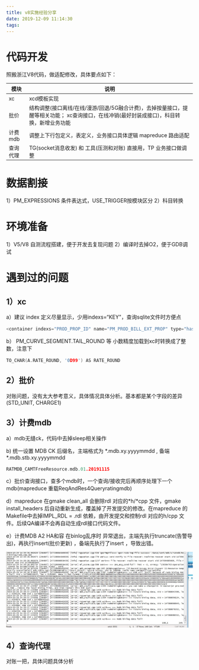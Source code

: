 ```yaml
---
title: v8实施经验分享
date: 2019-12-09 11:14:30
tags:
---
```




# 代码开发

照搬浙江V8代码，做适配修改，具体要点如下：



| 模块     | 说明                                                         |
| -------- | ------------------------------------------------------------ |
| xc       | xcd模板实现                                                  |
| 批价     | 结构调整(接口离线/在线/漫游/回退/5G融合计费)，去掉按量接口，提醒等相关功能；                                    xc查询接口，在线冲销(最好封装成接口)，科目转换，新增业务功能 |
| 计费mdb  | 调整上下行包定义，表定义，业务接口具体逻辑                                                                                   mapreduce 路由适配 |
| 查询代理 | TG(socket消息收发) 和 工具(压测和对账) 直接用，TP 业务接口做调整 |



# 数据割接

1）PM_EXPRESSIONS 条件表达式，USE_TRIGGER按模块区分
2）科目转换



# 环境准备

1）V5/V8 自测流程搭建，便于开发去复现问题
2）编译时去掉O2，便于GDB调试



# 遇到过的问题

## 1）xc 
a）建议 index 定义尽量显示，少用indexs=“KEY"，查询sqlite文件时方便点

```c++
<container indexs="PROD_PROP_ID" name="PM_PROD_BILL_EXT_PROP" type="hash_multimap">
```

b） PM_CURVE_SEGMENT.TAIL_ROUND 等 小数精度加载到xc时转换成了整数，注意下

```c++
TO_CHAR(A.RATE_ROUND, '0D99') AS RATE_ROUND
```



## 2）批价

对账问题，没有太大参考意义，具体情况具体分析。基本都是某个字段的差异(STD_UNIT, CHARGE1) 



## 3）计费mdb
a）mdb无缝ck，代码中去掉sleep相关操作

b)   统一设置 MDB CK 后缀名，主端格式为 *.mdb.xy.yyyymmdd  , 备端 *.mdb.stb.xy.yyyymmdd 

```c++
RATMDB_CAMTFreeResource.mdb.01.20191115
```

c）批价查询接口，查多个mdb时，一个查询/接收完后再顺序处理下一个mdb(mapreduce 重载ReqAndRes4Queryratingmdb)

d）mapreduce 在gmake clean_all  会删除rdl 对应的*h/*cpp 文件，gmake install_headers 后自动重新生成，覆盖掉了开发提交的修改。在mapreduce 的Makefile中去掉IMPL_RDL = .rdl 依赖，由开发提交和控制rdl 对应的h/cpp 文件。后续QA编译不会再自动生成rdl接口代码文件。

e）计费MDB A2 HA和容 在binlog乱序时 异常退出，主端先执行truncate(告警导出)，再执行insert(批价更新) ，备端先执行了insert ，导致出错。

![image-20191209112959060](v8实施经验分享/image-20191209112959060.png)

## 4）查询代理

对账一把，具体问题具体分析